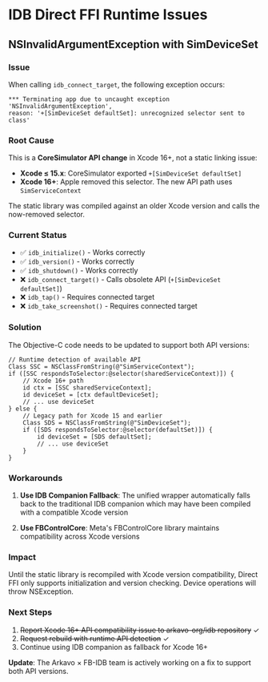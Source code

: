 # IDB Direct FFI Runtime Issues

## NSInvalidArgumentException with SimDeviceSet

### Issue
When calling `idb_connect_target`, the following exception occurs:
```
*** Terminating app due to uncaught exception 'NSInvalidArgumentException', 
reason: '+[SimDeviceSet defaultSet]: unrecognized selector sent to class'
```

### Root Cause
This is a **CoreSimulator API change** in Xcode 16+, not a static linking issue:

- **Xcode ≤ 15.x**: CoreSimulator exported `+[SimDeviceSet defaultSet]`
- **Xcode 16+**: Apple removed this selector. The new API path uses `SimServiceContext`

The static library was compiled against an older Xcode version and calls the now-removed selector.

### Current Status
- ✅ `idb_initialize()` - Works correctly
- ✅ `idb_version()` - Works correctly  
- ✅ `idb_shutdown()` - Works correctly
- ❌ `idb_connect_target()` - Calls obsolete API (`+[SimDeviceSet defaultSet]`)
- ❌ `idb_tap()` - Requires connected target
- ❌ `idb_take_screenshot()` - Requires connected target

### Solution
The Objective-C code needs to be updated to support both API versions:

```objc
// Runtime detection of available API
Class SSC = NSClassFromString(@"SimServiceContext");
if ([SSC respondsToSelector:@selector(sharedServiceContext)]) {
    // Xcode 16+ path
    id ctx = [SSC sharedServiceContext];
    id deviceSet = [ctx defaultDeviceSet];
    // ... use deviceSet
} else {
    // Legacy path for Xcode 15 and earlier
    Class SDS = NSClassFromString(@"SimDeviceSet");
    if ([SDS respondsToSelector:@selector(defaultSet)]) {
        id deviceSet = [SDS defaultSet];
        // ... use deviceSet
    }
}
```

### Workarounds

1. **Use IDB Companion Fallback**: The unified wrapper automatically falls back to the traditional IDB companion which may have been compiled with a compatible Xcode version

2. **Use FBControlCore**: Meta's FBControlCore library maintains compatibility across Xcode versions

### Impact
Until the static library is recompiled with Xcode version compatibility, Direct FFI only supports initialization and version checking. Device operations will throw NSException.

### Next Steps
1. ~~Report Xcode 16+ API compatibility issue to arkavo-org/idb repository~~ ✓
2. ~~Request rebuild with runtime API detection~~ ✓
3. Continue using IDB companion as fallback for Xcode 16+

**Update**: The Arkavo × FB-IDB team is actively working on a fix to support both API versions.